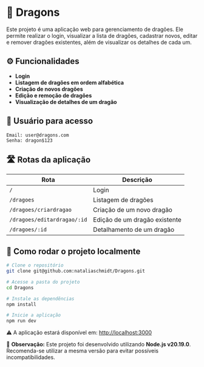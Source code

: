 # 🐉 Dragons

Este projeto é uma aplicação web para gerenciamento de dragões. Ele permite realizar o login, visualizar a lista de dragões, cadastrar novos, editar e remover dragões existentes, além de visualizar os detalhes de cada um.

## ⚙️ Funcionalidades

- **Login**
- **Listagem de dragões em ordem alfabética**
- **Criação de novos dragões**
- **Edição e remoção de dragões**
- **Visualização de detalhes de um dragão**

## 👤 Usuário para acesso

```
Email: user@dragons.com
Senha: dragon$123
```

## 🛣️ Rotas da aplicação

| Rota                        | Descrição                     |
| --------------------------- | ----------------------------- |
| `/`                         | Login                         |
| `/dragoes`                  | Listagem de dragões           |
| `/dragoes/criardragao`      | Criação de um novo dragão     |
| `/dragoes/editardragao/:id` | Edição de um dragão existente |
| `/dragoes/:id`              | Detalhamento de um dragão     |

## 🔧 Como rodar o projeto localmente

```bash
# Clone o repositório
git clone git@github.com:nataliaschmidt/Dragons.git

# Acesse a pasta do projeto
cd Dragons

# Instale as dependências
npm install

# Inicie a aplicação
npm run dev
```

⚠️ A aplicação estará disponível em: [http://localhost:3000](http://localhost:3000)

📝 **Observação:** Este projeto foi desenvolvido utilizando **Node.js v20.19.0**. Recomenda-se utilizar a mesma versão para evitar possíveis incompatibilidades.
